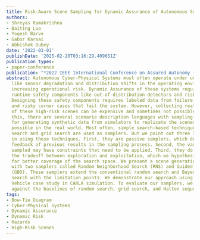 ```yaml
---
title: Risk-Aware Scene Sampling for Dynamic Assurance of Autonomous Systems
authors:
- Shreyas Ramakrishna
- Baiting Luo
- Yogesh Barve
- Gabor Karsai
- Abhishek Dubey
date: '2022-03-01'
publishDate: '2025-02-20T03:16:29.409651Z'
publication_types:
- paper-conference
publication: "*2022 IEEE International Conference on Assured Autonomy (ICAA) (ICAA'22)*"
abstract: Autonomous Cyber-Physical Systems must often operate under uncertainties
  like sensor degradation and distribution shifts in the operating environment, thus
  increasing operational risk. Dynamic Assurance of these systems requires augmenting
  runtime safety components like out-of-distribution detectors and risk estimators.
  Designing these safety components requires labeled data from failure conditions
  and risky corner cases that fail the system. However, collecting real-world data
  of these high-risk scenes can be expensive and sometimes not possible. To address
  this, there are several scenario description languages with sampling capability
  for generating synthetic data from simulators to replicate the scenes that are not
  possible in the real world. Most often, simple search-based techniques like random
  search and grid search are used as samplers. But we point out three limitations
  in using these techniques. First, they are passive samplers, which do not use the
  feedback of previous results in the sampling process. Second, the variables to be
  sampled may have constraints that need to be applied. Third, they do not balance
  the tradeoff between exploration and exploitation, which we hypothesize is needed
  for better coverage of the search space. We present a scene generation workflow
  with two samplers called Random Neighborhood Search (RNS) and Guided Bayesian Optimization
  (GBO). These samplers extend the conventional random search and Bayesian Optimization
  search with the limitation points. We demonstrate our approach using an Autonomous
  Vehicle case study in CARLA simulation. To evaluate our samplers, we compared them
  against the baselines of random search, grid search, and Halton sequence search.
tags:
- Bow-Tie Diagram
- Cyber-Physical Systems
- Dynamic Assurance
- Dynamic Risk
- Hazards
- High-Risk Scenes
---
```

